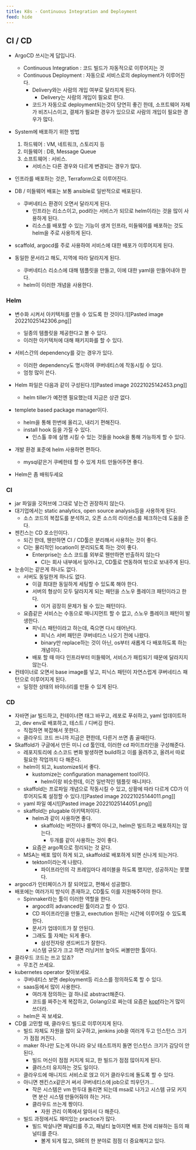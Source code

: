 ```yaml
---
title: K8s - Continuous Integration and Deployment
feed: hide
---
```

## CI / CD

- ArgoCD 쓰시는게 답입니다.
	- Continuous Integration : 코드 빌드가 자동적으로 이루어지는 것
	- Continuous Deployment : 자동으로 서비스로의 deployment가 이루어진다.
		- Delivery와는 사람의 개입 여부로 달라지게 된다. 
			- Delivery는 사람의 개입이 필요로 한다.
		- 코드가 자동으로 deployment되는것이 당연히 좋긴 한데, 소프트웨어 자체가 비즈니스이고, 결제가 필요한 경우가 있으므로 사람의 개입이 필요한 경우가 많다.
- System에 배포하기 위한 방법
	1. 하드웨어 : VM, 네트워크, 스토리지 등
	2. 미들웨어 : DB, Message Queue
	3. 소프트웨어 : 서비스.
		- 서비스는 다른 경우와 다르게 변경되는 경우가 많다.
- 인프라를 배포하는 것은, Terraform으로 이루어진다.
- DB / 미들웨어 배포는 보통 ansible로 일반적으로 배포된다.
	- 쿠버네티스 환경이 오면서 달라지게 된다.
		- 인프라는 리소스이고, pod라는 서비스가 되므로 helm이라는 것을 많이 사용하게 된다.
		- 리소스를 배포할 수 있는 기능이 생겨 인프라, 미들웨어를 배포하는 것도 helm을 주로 사용하게 된다.
- scaffold, argocd를 주로 사용하여 서비스에 대한 배포가 이루어지게 된다.

- 동일한 문서라고 해도, 지역에 따라 달라지게 된다.
	- 쿠버네티스 리소스에 대해 템플릿을 만들고, 이에 대한 yaml을 만들어내야 한다.
	- helm이 이러한 개념을 사용한다.

### Helm
- 변수화 시켜서 아키텍처를 만들 수 있도록 한 것이다.![[Pasted image 20221025142306.png]]
	- 일종의 템플릿을 제공한다고 볼 수 있다.
	- 이러한 아키텍처에 대해 패키지화를 할 수 있다.
- 서비스간의 dependency를 갖는 경우가 있다.
	- 이러한 dependency도 명시하여 쿠버네티스에 작동시킬 수 있다.
	- 엄청 많이 쓴다.

- Helm 파일은 다음과 같이 구성된다.![[Pasted image 20221025142453.png]]
	- helm tiller가 예전엔 필요했는데 지금은 상관 없다.
- templete based package manager이다.
	- helm을 통해 한번에 올리고, 내리기 편해진다.
	- install hook 등을 가질 수 있다.
		- 인스톨 후에 실행 시킬 수 있는 것들을 hook을 통해 가능하게 할 수 있다.
- 개발 환경 표준에 helm 사용하면 편하다.
	- mysql같은거 쿠베한테 할 수 있게 차트 만들어주면 좋다.
- Helm은 좀 배워두세요

### CI
- jar 파일을 깃허브에 그대로 넣는건 권장하지 않는다.
- 대기업에서는 static analytics, open source analysis등을 사용하게 된다.
	- 소스 코드의 복잡도를 분석하고, 오픈 소스의 라이센스를 체크하는데 도움을 준다.
- 젠킨스는 CD 호소인이다.
	- 되긴 한데, 웬만하면 CI / CD툴은 분리해서 사용하는 것이 좋다.
	- CI는 물리적인 location이 분리되도록 하는 것이 좋다.
		- Enterprise는 소스 코드를 외부로 웬만하면 반출하지 않는다
			- CI는 회사 내부에서 일어나고, CD툴로 연동하여 밖으로 보내주게 된다.
- 눈송이는 같은게 하나도 없다.
	- 서버도 동일한게 하나도 없다.
		- 이걸 최대한 동일하게 세팅할 수 있도록 해야 한다.
		- 서버의 형상이 모두 달라지게 되는 패턴을 스노우 플레이크 패턴이라고 한다.
			- 이거 굉장히 문제가 될 수 있는 패턴이다.
	- 요즘같은 서비스는 수동으로 매니지먼트 할 수 없고, 스노우 플레이크 패턴이 발생한다.
		- 피닉스 패턴이라고 하는데, 죽으면 다시 태어난다.
			- 피닉스 서버 패턴은 쿠버네티스 나오기 전에 나왔다.
			- binary만 replace하는 것이 아닌, os부터 새롭게 다 배포하도록 하는 개념이다.
		- 배포 할 때 마다 인프라부터 미들웨어, 서비스가 패킹되기 때문에 달라지지 않는다.
- 컨테이너로 오면서 base image를 넣고, 피닉스 패턴이 자연스럽게 쿠버네티스 패턴으로 이루어지게 된다.
	- 일정한 상태의 바이너리를 만들 수 있게 된다.

### CD
- 자바면 jar 빌드하고, 컨테이너면 태그 바꾸고, 레포로 푸쉬하고, yaml 업데이트하고, dev env로 배포하고, 테스트 / 디버깅 한다.
	- 직접하면 복잡해서 못한다.
	- 클라우드 코드 쓰니까 지금은 편한데, 다른거 쓰면 좀 골때린다.
- Skaffold가 구글에서 만든 미니 cd 툴인데, 이러한 cd 파이프라인을 구성해준다.
	- 레포지토리에 소스코드 변화 발생하면 build하고 이를 올려주고, 올려서 따로 필요한 작업까지 다 해준다.
	- helm이 되고, kustomize되서 좋다.
		- kustomize는 configuration management tool이다.
			- helm이랑 비슷한데, 이건 일반적인 템플릿 매니저다.
	- skaffold는 프로파일 개념으로 작동시킬 수 있고, 상황에 따라 다르게 CD가 이루어지도록 설정할 수 있다.![[Pasted image 20221025144011.png]]
	- yaml 파일 예시![[Pasted image 20221025144051.png]]
	- skaffold는 plugable 아키텍처이다.
		- helm과 같이 사용하면 좋다.
			- skaffold는 버전이나 롤백이 아니고, helm은 빌드하고 배포하지는 않는다.
				- 두개를 같이 사용하는 것이 좋다.
		- 요즘은 argo쪽으로 정리되는 것 같다.
	- MSA는 배포 많이 하게 되고, skaffold로 배포하게 되면 신나게 되는거다.
		- tekton이라는게 나왔다.
			- 파이프라인의 각 프레임마다 레이블을 하도록 했지만, 성공하지는 못했다.
- argocd가 인터페이스가 잘 되어있고, 편해서 성공했다.
- 배포에는 여러가지 방식이 존재하고, CD툴도 이를 지원해주어야 한다.
	- Spinnaker라는 툴이 이러한 역할을 한다.
		- argocd의 advanced된 툴이라고 할 수 있다.
		- CD 파이프라인을 만들고, exectution 원하는 시간에 이루어질 수 있도록 한다.
		- 문서가 업데이트가 잘 안된다.
		- 그래도 툴 자체는 되게 좋다.
			- 삼성전자랑 샌드버드가 잘한다.
		- 시스템 규모가 크고 하면 러닝커브 높아도 써볼만한 툴이다.
- 클라우드 코드는 쓰고 있죠?
	- 무조건 쓰세요.
- kubernetes operator 찾아보세요.
	- 쿠버네티스 보면 deployment등 리소스를 정의하도록 할 수 있다.
	- saas등에서 많이 사용한다.
		- 여러개 정의하는 걸 하나로 abstract해준다.
		- 코드를 짜주는게 복잡하고, Golang으로 짜는데 요즘은 [kopf](https://github.com/nolar/kopf)라는거 많이 쓰더라.
	- helm은 꼭 보세요.
- CD를 고민할 때, 클라우드 빌드로 이루어지게 된다.
	- 빌드 자체도 자원을 많이 요구하고, jenkins job을 여러개 두고 인스턴스 크기가 점점 커진다.
	- maker 하나만 도는게 아니라 유닛 테스트까지 돌면 인스턴스 크기가 감당이 안된다.
		- 빌드 머신이 점점 커지게 되고, 한 빌드가 점점 많아지게 된다.
		- 클러스터 유지하는 것도 일이다.
	- 클라우드에 매니지드 서비스로 얹고 이거 클라우드에 돌도록 할 수 있다.
	- 아니면 젠킨스x같은거 써서 쿠버네티스에 job으로 띄우던가...
		- 작은 시스템은 vm 한두대 돌리면 되는데 msa로 나가고 시스템 규모 커지면 분산 시스템 만들어줘야 하는 거다.
		- 클라우드 쓰는게 짱이다.
			- 자원 관리 이쪽에서 알아서 다 해준다.
	- 빌드 과정에서도 재미있는 practice가 많다.
		- 빌드 박살나면 패널티를 주고, 패널티 높아지면 배포 전에 리뷰하는 등의 패널티를 준다.
			- 볼게 되게 많고, SRE의 한 분야로 점점 더 중요해지고 있다.